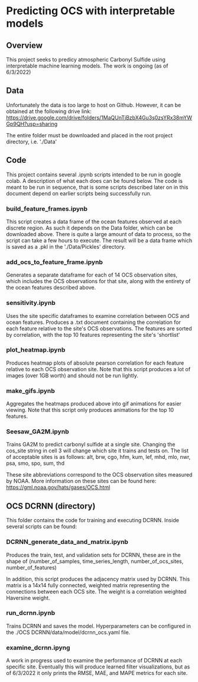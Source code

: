 # Predicting OCS with interpretable models

## Overview
This project seeks to predicy atmospheric Carbonyl Sulfide using interpretable machine learning models. The work is ongoing (as of 6/3/2022)

 ## Data
 Unfortunately the data is too large to host on Github. However, it can be obtained at the following drive link:
https://drive.google.com/drive/folders/1MaQUnTjBzbX4Gu3s0zsYRx38mYWGp9QH?usp=sharing

The entire folder must be downloaded and placed in the root project directory, i.e. './Data'

## Code
This project contains several .ipynb scripts intended to be run in google colab. A description of what each does can be found below. The code is meant to be run in sequence, that is some scripts described later on in this document depend on earlier scripts being successfully run.

### build_feature_frames.ipynb
This script creates a data frame of the ocean features observed at each discrete region. As such it depends on the Data folder, which can be downloaded above. There is quite a large amount of data to process, so the script can take a few hours to execute. The result will be a data frame which is saved as a .pkl in the './Data/Pickles' directory.

### add_ocs_to_feature_frame.ipynb
Generates a separate dataframe for each of 14 OCS observation sites, which includes the OCS observations for that site, along with the entirety of the ocean features described above. 

### sensitivity.ipynb
Uses the site specific dataframes to examine correlation between OCS and ocean features. Produces a .txt document containing the correlation for each feature relative to the site's OCS observations. The features are sorted by correlation, with the top 10 features representing the site's 'shortlist'

### plot_heatmap.ipynb
Produces heatmap plots of absolute pearson correlation for each feature relative to each OCS observation site.
Note that this script produces a lot of images (over 1GB worth) and should not be run lightly.

### make_gifs.ipynb
Aggregates the heatmaps produced above into gif animations for easier viewing. Note that this script only produces animations for the top 10 features.

### Seesaw_GA2M.ipynb
Trains GA2M to predict carbonyl sulfide at a single site. Changing the cos_site string in cell 3 will change which site it trains and tests on. The list of acceptable sites is as follows: alt, brw, cgo, hfm, kum, lef, mhd, mlo, nwr, psa, smo, spo, sum, thd

These site abbreviations correspond to the OCS observation sites measured by NOAA. More information on these sites can be found here: https://gml.noaa.gov/hats/gases/OCS.html

## OCS DCRNN (directory)
This folder contains the code for training and executing DCRNN. Inside several scripts can be found:

### DCRNN_generate_data_and_matrix.ipynb
Produces the train, test, and validation sets for DCRNN, these are in the shape of (number_of_samples, time_series_length, number_of_ocs_sites, number_of_features)

In addition, this script produces the adjacency matrix used by DCRNN. This matrix is a 14x14 fully connected, weighted matrix representing the connections between each OCS site. The weight is a correlation weighted Haversine weight.

### run_dcrnn.ipynb
Trains DCRNN and saves the model. Hyperparameters can be configured in the ./OCS DCRNN/data/model/dcrnn_ocs.yaml file. 

### examine_dcrnn.ipyng
A work in progress used to examine the performance of DCRNN at each specific site. Eventually this will produce learned filter visualizations, but as of 6/3/2022 it only prints the RMSE, MAE, and MAPE metrics for each site.
